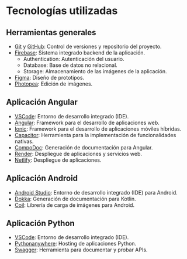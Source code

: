 # Tecnologías utilizadas

## **Herramientas generales**

- [Git](https://www.git-scm.com/) y [GitHub](https://github.com/): Control de versiones y repositorio del proyecto.
- [Firebase](https://firebase.google.com/?hl=es): Sistema integrado backend de la aplicación.
    - Authentication: Autenticación del usuario.
    - Database: Base de datos no relacional.
    - Storage: Almacenamiento de las imágenes de la aplicación.
- [Figma](https://www.figma.com/): Diseño de prototipos.
- [Photopea](https://www.photopea.com/): Edición de imágenes.

## **Aplicación Angular**

- [VSCode](https://code.visualstudio.com/): Entorno de desarrollo integrado (IDE).
- [Angular](https://angular.io/): Framework para el desarrollo de aplicaciones web.
- [Ionic](https://ionicframework.com/docs/angular/your-first-app): Framework para el desarrollo de aplicaciones móviles híbridas.
- [Capacitor](https://capacitorjs.com/solution/angular): Herramienta para la implementación de funcionalidades nativas.
- [CompoDoc](https://compodoc.app/): Generación de documentación para Angular.
- [Render](https://render.com/): Despliegue de aplicaciones y servicios web.
- [Netlify](https://www.netlify.com/): Despliegue de aplicaciones.

## **Aplicación Android**

- [Android Studio](https://developer.android.com/studio): Entorno de desarrollo integrado (IDE) para Android.
- [Dokka](https://github.com/Kotlin/dokka): Generación de documentación para Kotlin.
- [Coil](https://coil-kt.github.io/coil/): Librería de carga de imágenes para Android.

## **Aplicación Python**

- [VSCode](https://code.visualstudio.com/): Entorno de desarrollo integrado (IDE).
- [Pythonanywhere](https://www.pythonanywhere.com/): Hosting de aplicaciones Python.
- [Swagger](https://app.swaggerhub.com/apis-docs/Juanma-Gutierrez/CarCare.Android.Kotlin.API/1.0.0#/): Herramienta para documentar y probar APIs.
